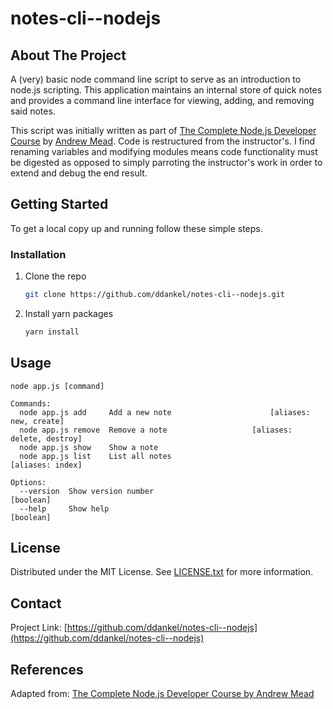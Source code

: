 # notes-cli--nodejs

## About The Project

A (very) basic node command line script to serve as an introduction to node.js scripting. This application maintains an internal store of quick notes and provides a command line interface for viewing, adding, and removing said notes.

This script was initially written as part of [The Complete Node.js Developer Course](https://www.udemy.com/course/the-complete-nodejs-developer-course-2/learn/lecture/13728904) by [Andrew Mead](https://mead.io). Code is restructured from the instructor's. I find renaming variables and modifying modules means code functionality must be digested as opposed to simply parroting the instructor's work in order to extend and debug the end result.

## Getting Started

To get a local copy up and running follow these simple steps.

### Installation

1. Clone the repo
   ```sh
   git clone https://github.com/ddankel/notes-cli--nodejs.git
   ```
2. Install yarn packages
   ```sh
   yarn install
   ```

## Usage

    node app.js [command]

    Commands:
      node app.js add     Add a new note                      [aliases: new, create]
      node app.js remove  Remove a note                   [aliases: delete, destroy]
      node app.js show    Show a note
      node app.js list    List all notes                            [aliases: index]

    Options:
      --version  Show version number                                       [boolean]
      --help     Show help                                                 [boolean]

## License

Distributed under the MIT License. See [LICENSE.txt](LICENSE.txt) for more information.

## Contact

Project Link: [https://github.com/ddankel/notes-cli--nodejs](https://github.com/ddankel/notes-cli--nodejs)

## References

Adapted from: [The Complete Node.js Developer Course by Andrew Mead](https://www.udemy.com/course/the-complete-nodejs-developer-course-2/learn/lecture/13728904)
